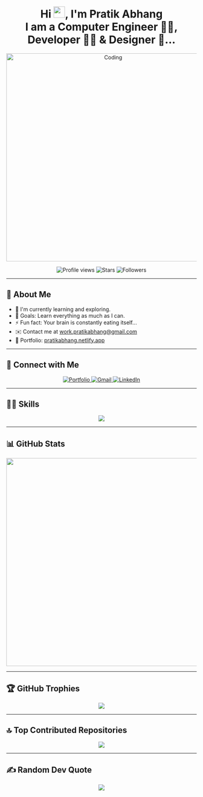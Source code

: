 <!-- Center-align all content -->
<div align="center">

  <h1>
    Hi <img src="https://raw.githubusercontent.com/MartinHeinz/MartinHeinz/master/wave.gif" width="30">, I'm Pratik Abhang <br>
    I am a Computer Engineer 👨‍🎓, Developer 👨‍💻 & Designer 🤩...
  </h1>

  <!-- Animated image showing coding activity -->
  <p>
    <img alt="Coding" width="550" src="https://raw.githubusercontent.com/PolarBearGG/PolarBearGG/master/web-developer.gif">
  </p>

  <!-- GitHub stats badges -->
  <p>
    <img alt="Profile views" src="https://komarev.com/ghpvc/?username=pratikabhang&style=flat-square">
    <img alt="Stars" src="https://img.shields.io/github/stars/pratikabhang?style=social">
    <img alt="Followers" src="https://img.shields.io/github/followers/pratikabhang?style=social">
  </p>

</div>

---

## 🌱 About Me  
- 🌱 I'm currently learning and exploring.  
- 🥅 Goals: Learn everything as much as I can.  
- ⚡ Fun fact: Your brain is constantly eating itself...  
- ✉️ Contact me at [work.pratikabhang@gmail.com](mailto:work.pratikabhang@gmail.com)  
- 📌 Portfolio: [pratikabhang.netlify.app](https://pratikabhang.netlify.app/)  

---

## 🔗 Connect with Me  

<p align="center">
  <a href="https://pratikabhang.netlify.app/" target="_blank">
    <img src="https://img.shields.io/badge/Portfolio-%23000000.svg?style=for-the-badge&logo=firefox&logoColor=FF7139" alt="Portfolio" />
  </a>
  <a href="mailto:work.pratikabhang@gmail.com" target="_blank">
    <img src="https://img.shields.io/badge/gmail-%23EA4335.svg?style=for-the-badge&logo=gmail&logoColor=white" alt="Gmail" />
  </a>
  <a href="https://linkedin.com/in/pratikabhang/" target="_blank">
    <img src="https://img.shields.io/badge/linkedin-%230A66C2.svg?style=for-the-badge&logo=linkedin&logoColor=white" alt="LinkedIn" />
  </a>
</p>

---

## 👨‍💻 Skills  

<p align="center">
  <img src="https://skillicons.dev/icons?i=java,mysql,html,css,javascript,php,bootstrap,react,nodejs,mongodb,kotlin,postman,netlify,vscode" />
</p>

---

## 📊 GitHub Stats  

<p align="center">
  <img src="https://github-profile-summary-cards.vercel.app/api/cards/profile-details?username=pratikabhang&theme=vue" width="550" />
</p>

---

## 🏆 GitHub Trophies  

<p align="center">
  <img src="https://github-profile-trophy.vercel.app/?username=pratikabhang&theme=radical&no-frame=false&no-bg=false&margin-w=4" />
</p>

---

## 🔝 Top Contributed Repositories  

<p align="center">
  <img src="https://github-contributor-stats.vercel.app/api?username=pratikabhang&limit=5&theme=dracula&combine_all_yearly_contributions=true" />
</p>

---

## ✍️ Random Dev Quote  

<p align="center">
  <img src="https://quotes-github-readme.vercel.app/api?type=horizontal&theme=radical" />
</p>
